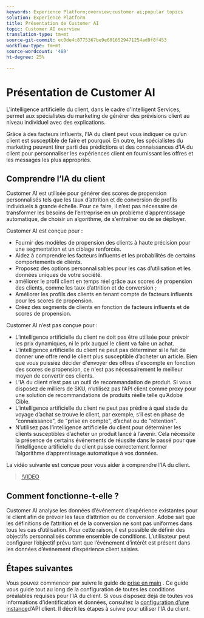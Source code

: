 ```yaml
---
keywords: Experience Platform;overview;customer ai;popular topics
solution: Experience Platform
title: Présentation de Customer AI
topic: Customer AI overview
translation-type: tm+mt
source-git-commit: ec0de4c8775367be9e6016529471254ad9f8f453
workflow-type: tm+mt
source-wordcount: '489'
ht-degree: 25%

---
```



# Présentation de Customer AI

L&#39;intelligence artificielle du client, dans le cadre d&#39;Intelligent Services, permet aux spécialistes du marketing de générer des prévisions client au niveau individuel avec des explications.

Grâce à des facteurs influents, l’IA du client peut vous indiquer ce qu’un client est susceptible de faire et pourquoi. En outre, les spécialistes du marketing peuvent tirer parti des prédictions et des connaissances d’IA du client pour personnaliser les expériences client en fournissant les offres et les messages les plus appropriés.

## Comprendre l’IA du client

Customer AI est utilisée pour générer des scores de propension personnalisés tels que les taux d’attrition et de conversion de profils individuels à grande échelle. Pour ce faire, il n’est pas nécessaire de transformer les besoins de l’entreprise en un problème d’apprentissage automatique, de choisir un algorithme, de s’entraîner ou de se déployer.

Customer AI est conçue pour :

- Fournir des modèles de propension des clients à haute précision pour une segmentation et un ciblage renforcés.
- Aidez à comprendre les facteurs influents et les probabilités de certains comportements de clients.
- Proposez des options personnalisables pour les cas d’utilisation et les données uniques de votre société.
- améliorer le profil client en temps réel grâce aux scores de propension des clients, comme les taux d’attrition et de conversion ;
- Améliorer les profils des clients en tenant compte de facteurs influents pour les scores de propension.
- Créez des segments de clients en fonction de facteurs influents et de scores de propension.

Customer AI n’est pas conçue pour :

- L’intelligence artificielle du client ne doit pas être utilisée pour prévoir les prix dynamiques, ni le prix auquel le client va faire un achat.
- L’intelligence artificielle du client ne peut pas déterminer si le fait de donner une offre rend le client plus susceptible d’acheter un article. Bien que vous puissiez décider d&#39;envoyer des offres d&#39;escompte en fonction des scores de propension, ce n&#39;est pas nécessairement le meilleur moyen de convertir ces clients.
- L’IA du client n’est pas un outil de recommandation de produit. Si vous disposez de milliers de SKU, n’utilisez pas l’API client comme proxy pour une solution de recommandations de produits réelle telle qu’Adobe Cible.
- L’intelligence artificielle du client ne peut pas prédire à quel stade du voyage d’achat se trouve le client, par exemple, s’il est en phase de &quot;connaissance&quot;, de &quot;prise en compte&quot;, d’achat ou de &quot;rétention&quot;.
- N’utilisez pas l’intelligence artificielle du client pour déterminer les clients susceptibles d’acheter un produit lancé à l’avenir. Cela nécessite la présence de certains événements de réussite dans le passé pour que l’intelligence artificielle du client puisse correctement former l’algorithme d’apprentissage automatique à vos données.

La vidéo suivante est conçue pour vous aider à comprendre l’IA du client.

>[!VIDEO](https://video.tv.adobe.com/v/32664?learn=on&quality=12)

## Comment fonctionne-t-elle ?

Customer AI analyse les données d’événement d’expérience existantes pour le client afin de prévoir les taux d’attrition ou de conversion. Adobe sait que les définitions de l’attrition et de la conversion ne sont pas uniformes dans tous les cas d’utilisation. Pour cette raison, il est possible de définir des objectifs personnalisés comme ensemble de conditions. L’utilisateur peut configurer l’objectif prévu tant que l’événement d’intérêt est présent dans les données d’événement d’expérience client saisies.

## Étapes suivantes

Vous pouvez commencer par suivre le guide de [prise en main](./getting-started.md) . Ce guide vous guide tout au long de la configuration de toutes les conditions préalables requises pour l’IA du client. Si vous disposez déjà de toutes vos informations d’identification et données, consultez la [configuration d’une instance](./user-guide/configure.md)d’API client. Il décrit les étapes à suivre pour utiliser l’IA du client.